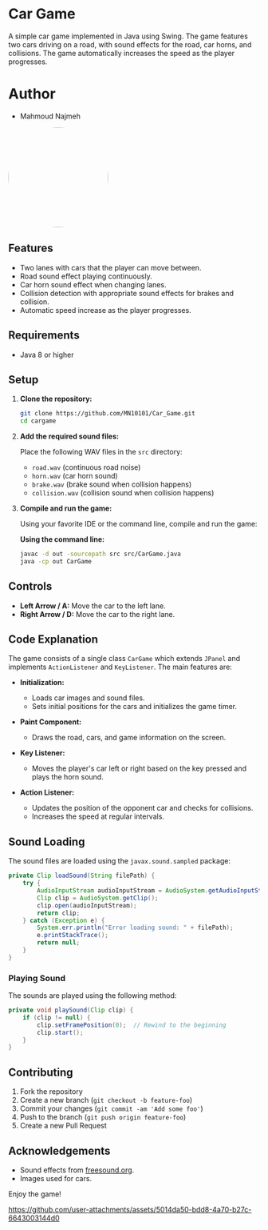 
# Car Game

A simple car game implemented in Java using Swing. The game features two cars driving on a road, with sound effects for the road, car horns, and collisions. The game automatically increases the speed as the player progresses.


# Author
-  Mahmoud Najmeh
<img src="https://avatars.githubusercontent.com/u/78208459?u=c3f9c7d6b49fc9726c5ea8bce260656bcb9654b3&v=4" width="200px" style="border-radius: 50%;"> 

## Features

- Two lanes with cars that the player can move between.
- Road sound effect playing continuously.
- Car horn sound effect when changing lanes.
- Collision detection with appropriate sound effects for brakes and collision.
- Automatic speed increase as the player progresses.

## Requirements

- Java 8 or higher

## Setup

1. **Clone the repository:**
   ```bash
   git clone https://github.com/MN10101/Car_Game.git
   cd cargame
   ```

2. **Add the required sound files:**

   Place the following WAV files in the `src` directory:
   - `road.wav` (continuous road noise)
   - `horn.wav` (car horn sound)
   - `brake.wav` (brake sound when collision happens)
   - `collision.wav` (collision sound when collision happens)

3. **Compile and run the game:**

   Using your favorite IDE or the command line, compile and run the game:

   **Using the command line:**
   ```bash
   javac -d out -sourcepath src src/CarGame.java
   java -cp out CarGame
   ```

## Controls

- **Left Arrow / A:** Move the car to the left lane.
- **Right Arrow / D:** Move the car to the right lane.

## Code Explanation

The game consists of a single class `CarGame` which extends `JPanel` and implements `ActionListener` and `KeyListener`. The main features are:

- **Initialization:**
  - Loads car images and sound files.
  - Sets initial positions for the cars and initializes the game timer.

- **Paint Component:**
  - Draws the road, cars, and game information on the screen.

- **Key Listener:**
  - Moves the player's car left or right based on the key pressed and plays the horn sound.

- **Action Listener:**
  - Updates the position of the opponent car and checks for collisions.
  - Increases the speed at regular intervals.

## Sound Loading

The sound files are loaded using the `javax.sound.sampled` package:

```java
private Clip loadSound(String filePath) {
    try {
        AudioInputStream audioInputStream = AudioSystem.getAudioInputStream(getClass().getResource(filePath));
        Clip clip = AudioSystem.getClip();
        clip.open(audioInputStream);
        return clip;
    } catch (Exception e) {
        System.err.println("Error loading sound: " + filePath);
        e.printStackTrace();
        return null;
    }
}
```

### Playing Sound

The sounds are played using the following method:

```java
private void playSound(Clip clip) {
    if (clip != null) {
        clip.setFramePosition(0);  // Rewind to the beginning
        clip.start();
    }
}
```

## Contributing

1. Fork the repository
2. Create a new branch (`git checkout -b feature-foo`)
3. Commit your changes (`git commit -am 'Add some foo'`)
4. Push to the branch (`git push origin feature-foo`)
5. Create a new Pull Request

## Acknowledgements

- Sound effects from [freesound.org](https://pixabay.com/).
- Images used for cars.

Enjoy the game!


https://github.com/user-attachments/assets/5014da50-bdd8-4a70-b27c-6643003144d0
